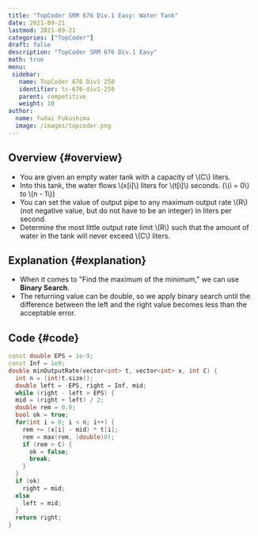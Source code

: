 ```yaml
---
title: "TopCoder SRM 676 Div.1 Easy: Water Tank"
date: 2021-09-21
lastmod: 2021-09-21
categories: ["TopCoder"]
draft: false
description: "TopCoder SRM 676 Div.1 Easy"
math: true
menu:
 sidebar:
   name: TopCoder 676 Div1 250
   identifier: tc-676-div1-250
   parent: competitive
   weight: 10
author:
  name: Yudai Fukushima
  image: /images/topcoder.png
---
```


## Overview {#overview}

-   You are given an empty water tank with a capacity of \\(C\\) liters.
-   Into this tank, the water flows \\(x[i]\\) liters for \\(t[i]\\) seconds. (\\(i = 0\\) to \\(n - 1\\))
-   You can set the value of output pipe to any maximum output rate \\(R\\) (not negative value, but do not have to be an integer) in liters per second.
-   Determine the most little output rate limit \\(R\\) such that the amount of water in the tank will never exceed \\(C\\) liters.


## Explanation {#explanation}

-   When it comes to "Find the maximum of the minimum," we can use **Binary Search**.
-   The returning value can be double, so we apply binary search until the difference between the left and the right value becomes less than the acceptable error.


## Code {#code}

```C++
const double EPS = 1e-9;
const Inf = 1e9;
double minOutputRate(vector<int> t, vector<int> x, int C) {
  int n = (int)t.size();
  double left = -EPS, right = Inf, mid;
  while (right - left > EPS) {
  mid = (right + left) / 2;
  double rem = 0.0;
  bool ok = true;
  for(int i = 0; i < n; i++) {
	rem += (x[i] - mid) * t[i];
	rem = max(rem, (double)0);
	if (rem > C) {
	  ok = false;
	  break;
	}
  }
  if (ok)
	right = mid;
  else
	left = mid;
  }
  return right;
}
```
